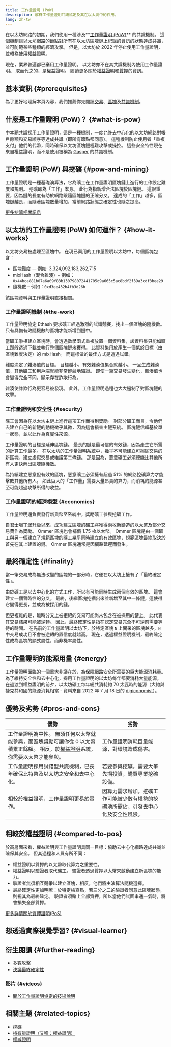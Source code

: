 ```yaml
---
title: 工作量證明 (PoW)
description: 解釋工作量證明共識協定及其在以太坊中的作用。
lang: zh-tw
---
```


在以太坊網路的初期，我們使用一種涉及**[工作量證明 (PoW)](/developers/docs/consensus-mechanisms/pow)** 的共識機制。 這個機制讓以太坊網路的節點對所有在以太坊區塊鏈上紀錄的資訊的狀態達成共識，並可防範某些種類的經濟攻擊。 但是，以太坊於 2022 年停止使用工作量證明，並轉為使用[權益證明](/developers/docs/consensus-mechanisms/pos)。

<Alert variant="update">
<Emoji text=":wave:" className="text-4xl"/>
<AlertContent>
<AlertDescription>
    現在，業界普遍都已棄用工作量證明。 以太坊亦不在其共識機制內使用工作量證明。 取而代之的，是權益證明。 閱讀更多關於<a href="/developers/docs/consensus-mechanisms/pos/">權益證明</a>和<a href="/staking/">質押</a>的資訊。
</AlertDescription>
</AlertContent>
</Alert>

## 基本資訊 {#prerequisites}

為了更好地理解本頁內容，我們推薦你先閱讀[交易](/developers/docs/transactions/)、[區塊](/developers/docs/blocks/)及[共識機制](/developers/docs/consensus-mechanisms/)。

## 什麼是工作量證明 (PoW)？ {#what-is-pow}

中本聰共識採用工作量證明，這是一種機制，一度允許去中心化的以太坊網路對帳戶餘額和交易順序等達成共識（即所有節點都同意）。 這種機制防止使用者「重複支付」他們的代幣，同時確保以太坊區塊鏈極難攻擊或操控。 這些安全特性現在來自權益證明，而不是使用被稱為 [Gasper](/developers/docs/consensus-mechanisms/pos/gasper/) 的共識機制。

## 工作量證明 (PoW) 與挖礦 {#pow-and-mining}

工作量證明是一種基礎演算法，它為礦工在工作量證明區塊鏈上進行的工作設定難度和規則。 挖礦即為「工作」本身。 此行為指新增合法區塊於區塊鏈。 這很重要，因為鏈的長度有助於網路跟隨區塊鏈的正確分叉。 達成的「工作」越多，區塊鏈越長，而隨著區塊數量增加，當前網路狀態之確定性也隨之提高。

[更多挖礦相關訊息](/developers/docs/consensus-mechanisms/pow/mining/)

## 以太坊的工作量證明 (PoW) 如何運作？ {#how-it-works}

以太坊交易被處理至區塊中。 在現已棄用的工作量證明以太坊中，每個區塊包含：

- 區塊難度 -– 例如: 3,324,092,183,262,715
- mixHash（混合雜湊）– 例如： `0x44bca881b07a6a09f83b130798072441705d9a665c5ac8bdf2f39a3cdf3bee29`
- 隨機數 – 例如：`0xd3ee432b4fb3d26b`

該區塊資料與工作量證明直接相關。

### 工作量證明機制 {#the-work}

工作量證明協定 Ethash 要求礦工經過激烈的試錯競賽，找出一個區塊的隨機數。 只有具備有效隨機數的區塊才能新增到鏈中。

當礦工爭相建立區塊時，會透過數學函式重複放置一個資料集，該資料集只能如曠工那般透過下載並執行整個區塊鏈來獲得。 此資料集用於產生一個低於目標（由區塊難度決定）的 mixHash。 而這樣做的最佳方式是透過試錯。

難度決定了雜湊值的目標。 目標越小，有效雜湊值集合就越小。 一旦生成雜湊值，其他礦工和用戶端就能非常輕鬆地驗證。 即使一筆交易發生變化，雜湊值也會變得完全不同，顯示存在詐欺行為。

雜湊使​​詐欺行為更容易被發現。 此外，工作量證明過程也大大遏制了對區塊鏈的攻擊。

### 工作量證明和安全性 {#security}

曠工會因為在以太坊主鏈上進行這項工作而得到獎勵。 對部分礦工而言，令他們去建立自己的新鏈的動機微乎其微，因為這會損害主鏈系統。 區塊鏈信賴基於單一狀態，並以此作為真實性來源。

工作量證明的目標是延伸區塊鏈。 最長的鏈是最可信的有效鏈，因為產生它所需的計算工作最多。 在以太坊的工作量證明系統中，幾乎不可能建立可擦除交易的新區塊、建立虛假交易或維護第二條鏈。 那是因為，惡意礦工必須總能比其他所有人更快解出區塊隨機數。

為持續建立惡意但有效的區塊，惡意礦工必須擁有超過 51% 的網路挖礦算力才能擊敗其他所有人。 如此巨大的「工作量」需要大量昂貴的算力，而消耗的能源甚至可能超過攻擊所得的收益。

### 工作量證明的經濟模型 {#economics}

工作量證明還負責發行新貨幣至系統中，獎勵礦工參與挖礦工作。

自[君士坦丁堡升級](/history/#constantinople)以來，成功建立區塊的礦工將獲得兩枚新鑄造的以太幣及部分交易費作為獎勵。 Ommer 區塊也會補償 1.75 枚以太幣。 Ommer 區塊是由一個礦工與另一個建立了規範區塊的曠工幾乎同時建立的有效區塊，規範區塊最終取決於首先在其上建置的鏈。 Ommer 區塊通常是因網路延遲而發生。

## 最終確定性 {#finality}

當一筆交易成為無法改變的區塊的一部分時，它便在以太坊上擁有了「最終確定性」。

由於礦工是以去中心化的方式工作，所以有可能同時生成兩個有效的區塊。 這會建立一個暫時性的分叉。 最終，後繼區塊挖掘出來並新增至其中一條鏈，這使得它變得更長，並成為被採用的鏈。

但更複雜的是，臨時分叉上被拒絕的交易可能尚未包含在被採用的鏈上。 此代表其交易結果可能被逆轉。 因此，最終確定性是指在認定交易完全不可逆前需要等待的時間。 在先前的工作量證明以太坊下，於特定區塊 `N` 上開采的區塊越多，`N` 中交易成功且不會被逆轉的置信度就越高。 現在，透過權益證明機制，最終確定性成為區塊的顯式屬性，而非機率屬性。

## 工作量證明的能源用量 {#energy}

工作量證明面臨的一個重大非議在於，為保障網路安全所需要的巨大能源消耗量。 為了維持安全性和去中心化，採用工作量證明的以太坊每年都要消耗大量能源。 在過渡到權益證明的前夕，以太坊礦工每年總共消耗約 70 太瓦時的能源（大約與捷克共和國的能源消耗相當 - 資料來自 2022 年 7 月 18 日的 [digiconomist](https://digiconomist.net/)）。

## 優勢及劣勢 {#pros-and-cons}

| 優勢                                                                                                               | 劣勢                                        |
| ---------------------------------------------------------------------------------------------------------------- | ----------------------------------------- |
| 工作量證明為中性。 無須任何以太幣就能參與，而區塊獎勵可讓你從 0 以太幣積累正餘額。 相反，於[權益證明](/developers/docs/consensus-mechanisms/pos/)系統，你需要以太幣才能參與。 | 工作量證明消耗巨量能源，對環境造成傷害。                      |
| 工作量證明採用試錯型共識機制，已長年確保比特幣及以太坊之安全和去中心化。                                                                             | 若要參與挖礦，需要大筆先期投資，購買專業挖礦設備。                 |
| 相較於權益證明，工作量證明更易於實作。                                                                                              | 因算力需求增加，挖礦工作可能被少數有權勢的挖礦池所霸佔，引發去中心化及安全性風險。 |

## 相較於權益證明 {#compared-to-pos}

於高層面來看，權益證明與工作量證明具同一目標：協助去中心化網路達成共識並確保其安全。 但其過程和人員有所不同：

- 權益證明以質押的以太幣取代算力之重要性。
- 權益證明以驗證者取代礦工。 驗證者透過質押以太幣來啟動建立新區塊的能力。
- 驗證者無須相互競爭以建立區塊，相反，他們將由演算法隨機選擇。
- 最終確定性更加明瞭：於特定檢查點，若三分之二的驗證者同意此區塊狀態，則視其為最終確定。 驗證者須賭上全部質押，所以當他們試圖串通一氣時，將會損失全部質押。

[更多詳情關於質押證明(PoS)](/developers/docs/consensus-mechanisms/pos/)

## 想透過實際視覺學習? {#visual-learner}

<YouTube id="3EUAcxhuoU4" />

## 衍生閱讀 {#further-reading}

- [多數攻擊](https://en.bitcoin.it/wiki/Majority_attack)
- [決議最終確定性](https://blog.ethereum.org/2016/05/09/on-settlement-finality/)

### 影片 {#videos}

- [關於工作量證明協定的技術說明](https://youtu.be/9V1bipPkCTU)

## 相關主題 {#related-topics}

- [挖礦](/developers/docs/consensus-mechanisms/pow/mining/)
- [持有量證明（又稱：權益證明）](/developers/docs/consensus-mechanisms/pos/)
- [權威證明](/developers/docs/consensus-mechanisms/poa/)
